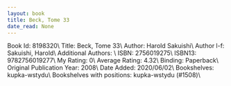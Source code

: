 ```yaml
---
layout: book
title: Beck, Tome 33
date_read: None
---
```


Book Id: 8198320\ 
Title: Beck, Tome 33\ 
Author: Harold Sakuishi\ 
Author l-f: Sakuishi, Harold\ 
Additional Authors: \ 
ISBN: 2756019275\ 
ISBN13: 9782756019277\ 
My Rating: 0\ 
Average Rating: 4.32\ 
Binding: Paperback\ 
Original Publication Year: 2008\ 
Date Added: 2020/06/02\ 
Bookshelves: kupka-wstydu\ 
Bookshelves with positions: kupka-wstydu (#1508)\ 

